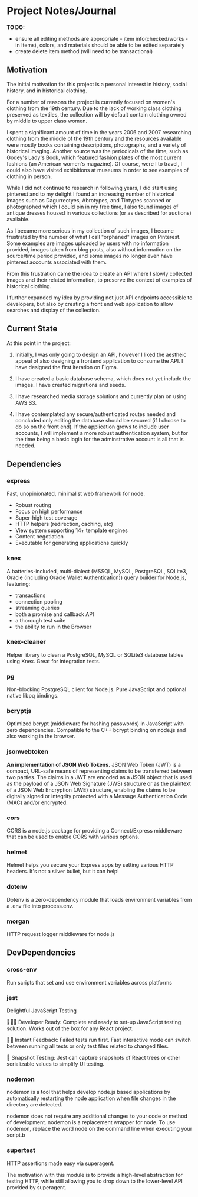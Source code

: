 # Project Notes/Journal #

**TO DO:**
 - ensure all editing methods are appropriate - item info(checked/works - in Items), colors, and materials should be able to be edited separately
 - create delete item method (will need to be transactional)
## Motivation ##

The initial motivation for this project is a personal interest in history, social history, and in historical clothing.

For a number of reasons the project is currently focused on women's clothing from the 19th century.  Due to the lack of working class clothing preserved as textiles, the collection will by default contain clothing owned by middle to upper class women.

I spent a significant amount of time in the years 2006 and 2007 researching clothing from the middle of the 19th century and the resources available were mostly books containing descriptions, photographs, and a variety of historical imaging.  Another source was the periodicals of the time, such as Godey's Lady's Book, which featured fashion plates of the most current fashions (an American women's magazine).  Of course, were I to travel, I could also have visited exhibitions at museums in order to see examples of clothing in person.

While I did not continue to research in following years, I did start using pinterest and to my delight I found an increasing number of historical images such as Dagurreotyes, Abrotypes, and Tintypes scanned or photographed which I could pin in my free time, I also found images of antique dresses housed in various collections (or as described for auctions) available.  

As I became more serious in my collection of such images, I became frustrated by the number of what I call "orphaned" images on Pinterest. Some examples are images uploaded by users with no information provided, images taken from blog posts, also without information on the source/time period provided, and some images no longer even have pinterest accounts associated with them.  

From this frustration came the idea to create an API where I slowly collected images and their related information, to preserve the context of examples of historical clothing.  

I further expanded my idea by providing not just API endpoints accessible to developers, but also by creating a front end web application to allow searches and display of the collection.

## Current State ##

At this point in the project:

1. Initially, I was only going to design an API, however I liked the aestheic appeal of also designing a frontend application to consume the API.  I have designed the first iteration on Figma.

2. I have created a basic database schema, which does not yet include the images.  I have created migrations and seeds.

3. I have researched media storage solutions and currently plan on using AWS S3.  

4.  I have contemplated any secure/authenticated routes needed and concluded only editing the database should be secured (if I choose to do so on the front end).  If the application grows to include user accounts, I will implement a more robust authentication system, but for the time being a basic login for the adminstrative account is all that is needed.


## Dependencies ##
### **express** ###  
Fast, unopinionated, minimalist web framework for node.
* Robust routing
* Focus on high performance
* Super-high test coverage
* HTTP helpers (redirection, caching, etc)
* View system supporting 14+ template engines
* Content negotiation
* Executable for generating applications quickly
  
### **knex** ###
A batteries-included, multi-dialect (MSSQL, MySQL, PostgreSQL, SQLite3, Oracle (including Oracle Wallet Authentication)) query builder for Node.js, featuring:

* transactions
* connection pooling
* streaming queries
* both a promise and callback API
* a thorough test suite
* the ability to run in the Browser

### **knex-cleaner** ###
Helper library to clean a PostgreSQL, MySQL or SQLite3 database tables using Knex. Great for integration tests.
### **pg** ###
Non-blocking PostgreSQL client for Node.js. Pure JavaScript and optional native libpq bindings.
### **bcryptjs** ###
Optimized bcrypt (middleware for hashing passwords) in JavaScript with zero dependencies. Compatible to the C++ bcrypt binding on node.js and also working in the browser.
### **jsonwebtoken** ###
**An implementation of JSON Web Tokens.**
JSON Web Token (JWT) is a compact, URL-safe means of representing claims to be transferred between two parties.  The claims in a JWT are encoded as a JSON object that is used as the payload of a JSON Web Signature (JWS) structure or as the plaintext of a JSON Web Encryption (JWE) structure, enabling the claims to be digitally signed or integrity protected with a Message Authentication Code (MAC) and/or encrypted.
### **cors** ###
CORS is a node.js package for providing a Connect/Express middleware that can be used to enable CORS with various options.
### **helmet** ###
Helmet helps you secure your Express apps by setting various HTTP headers. It's not a silver bullet, but it can help!
### **dotenv** ###
Dotenv is a zero-dependency module that loads environment variables from a .env file into process.env.

### **morgan** ###
HTTP request logger middleware for node.js

## DevDependencies ##

### **cross-env** ###
Run scripts that set and use environment variables across platforms

### **jest** ###
Delightful JavaScript Testing

👩🏻‍💻 Developer Ready: Complete and ready to set-up JavaScript testing solution. Works out of the box for any React project.

🏃🏽 Instant Feedback: Failed tests run first. Fast interactive mode can switch between running all tests or only test files related to changed files.

📸 Snapshot Testing: Jest can capture snapshots of React trees or other serializable values to simplify UI testing.
### **nodemon** ###
nodemon is a tool that helps develop node.js based applications by automatically restarting the node application when file changes in the directory are detected.

nodemon does not require any additional changes to your code or method of development. nodemon is a replacement wrapper for node. To use nodemon, replace the word node on the command line when executing your script.b
### **supertest** ###
HTTP assertions made easy via superagent.

The motivation with this module is to provide a high-level abstraction for testing HTTP, while still allowing you to drop down to the lower-level API provided by superagent.

